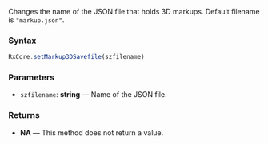 Changes the name of the JSON file that holds 3D markups. Default filename is `"markup.json"`.

### Syntax

```typescript
RxCore.setMarkup3DSavefile(szfilename)
```

### Parameters

- `szfilename`: **string** — Name of the JSON file.

### Returns

- **NA** — This method does not return a value.